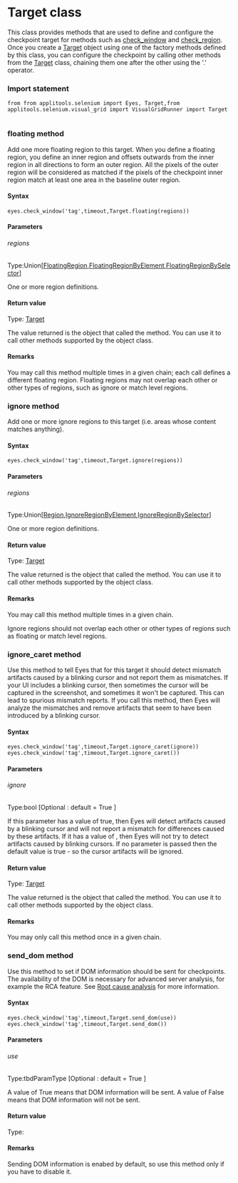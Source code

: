 # Target class
This class provides methods that are used to define and configure the checkpoint target for methods such as [check\_window](./eyes#checkwindow-method) and [check\_region](./eyes#checkregion-method).
Once you create a [Target](#) object using one of the factory methods defined by this class, you can configure the checkpoint by calling other methods from the [Target](#) class, chaining them one after the other using the '.' operator. 
 ### Import statement 
``` 
from from applitools.selenium import Eyes, Target,from applitools.selenium.visual_grid import VisualGridRunner import Target
 
 ``` 
 
### floating method
Add one more floating region to this target.
When you define a floating region, you define an inner region and offsets outwards from the inner region in all directions to form an outer region. All the pixels of the outer region will be considered as matched if the pixels of the checkpoint inner region match at least one area in the baseline outer region.

#### Syntax 
 ``` 
eyes.check_window('tag',timeout,Target.floating(regions))
 ``` 

 #### Parameters 
 ###### regions 
  
 Type:Union\[[FloatingRegion](./floatingregion),[FloatingRegionByElement](./floatingregionbyelement),[FloatingRegionBySelector](./floatingregionbyselector)\] 
  
 One or more region definitions. 
  
 #### Return value 
Type: [Target](./target)

The value returned is the object that called the method. You can use it to call other methods supported by the object class.
        
 ####  Remarks 
You may call this method multiple times in a given chain; each call defines a different floating region. Floating regions may not overlap each other or other types of regions, such as ignore or match level regions. 
### ignore method
Add one or more ignore regions to this target (i.e. areas whose content matches anything).

#### Syntax 
 ``` 
eyes.check_window('tag',timeout,Target.ignore(regions))
 ``` 

 #### Parameters 
 ###### regions 
  
 Type:Union\[[Region](./region),[IgnoreRegionByElement](./ignoreregionbyelement),[IgnoreRegionBySelector](./ignoreregionbyselector)\] 
  
 One or more region definitions. 
  
 #### Return value 
Type: [Target](./target)

The value returned is the object that called the method. You can use it to call other methods supported by the object class.
        
 ####  Remarks 
You may call this method multiple times in a given chain.

Ignore regions should not overlap each other or other types of regions such as floating or match level regions. 
### ignore_caret method
Use this method to tell Eyes that for this target it should detect mismatch artifacts caused by a blinking cursor and not report them as mismatches.
If your UI includes a blinking cursor, then sometimes the cursor will be captured in the screenshot, and sometimes it won't be captured. This can lead to spurious mismatch reports. If you call this method, then Eyes will analyze the mismatches and remove artifacts that seem to have been introduced by a blinking cursor.

#### Syntax 
 ``` 
eyes.check_window('tag',timeout,Target.ignore_caret(ignore))
eyes.check_window('tag',timeout,Target.ignore_caret())
 ``` 

 #### Parameters 
 ###### ignore 
  
 Type:bool \[Optional : default = True \] 
  
 If this parameter has a value of true, then Eyes will detect artifacts caused by a blinking cursor and will not report a mismatch for differences caused by these artifacts. If it has a value of , then Eyes will not try to detect artifacts caused by blinking cursors. If no parameter is passed then the default value is true - so the cursor artifacts will be ignored. 
  
 #### Return value 
Type: [Target](./target)

The value returned is the object that called the method. You can use it to call other methods supported by the object class.
        
 ####  Remarks 
You may only call this method once in a given chain. 
### send_dom method
Use this method to set if DOM information should be sent for checkpoints.
The availability of the DOM is necessary for advanced server analysis, for example the RCA feature. See [Root cause analysis](https://applitools.com/docs/topics/test-manager/viewers/root-cause-analysis.html) for more information.

#### Syntax 
 ``` 
eyes.check_window('tag',timeout,Target.send_dom(use))
eyes.check_window('tag',timeout,Target.send_dom())
 ``` 

 #### Parameters 
 ###### use 
  
 Type:tbdParamType \[Optional : default = True \] 
  
 A value of True means that DOM information will be sent. A value of False means that DOM information will not be sent. 
  
 #### Return value 
Type:

 #### Remarks 
Sending DOM information is enabed by default, so use this method only if you have to disable it.